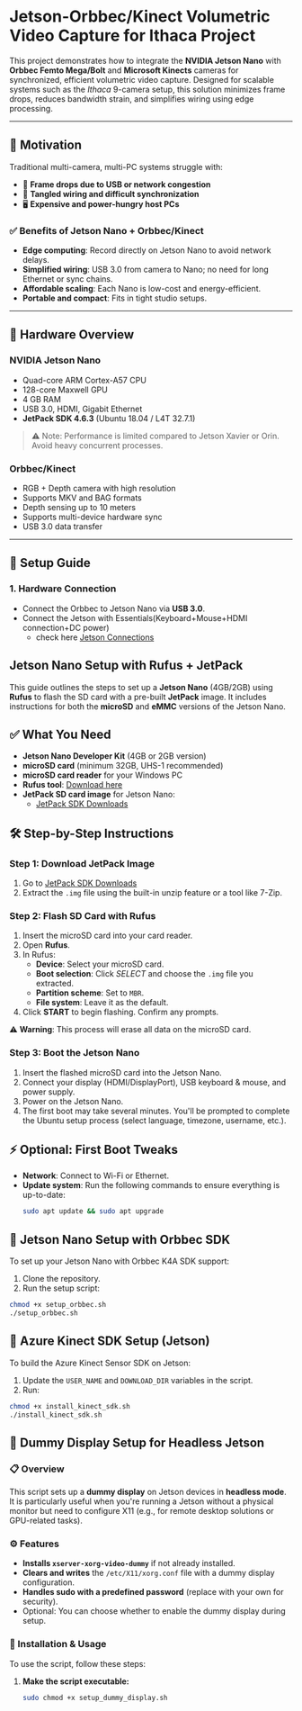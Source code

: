 # Jetson-Orbbec/Kinect Volumetric Video Capture for Ithaca Project

This project demonstrates how to integrate the **NVIDIA Jetson Nano** with **Orbbec Femto Mega/Bolt** and **Microsoft Kinects** cameras for synchronized, efficient volumetric video capture. Designed for scalable systems such as the *Ithaca* 9-camera setup, this solution minimizes frame drops, reduces bandwidth strain, and simplifies wiring using edge processing.

---

## 📌 Motivation

Traditional multi-camera, multi-PC systems struggle with:
- 🚫 **Frame drops due to USB or network congestion**
- 🔌 **Tangled wiring and difficult synchronization**
- 🖥️ **Expensive and power-hungry host PCs**

### ✅ Benefits of Jetson Nano + Orbbec/Kinect

- **Edge computing**: Record directly on Jetson Nano to avoid network delays.
- **Simplified wiring**: USB 3.0 from camera to Nano; no need for long Ethernet or sync chains.
- **Affordable scaling**: Each Nano is low-cost and energy-efficient.
- **Portable and compact**: Fits in tight studio setups.

---

## 🧠 Hardware Overview

### NVIDIA Jetson Nano

- Quad-core ARM Cortex-A57 CPU
- 128-core Maxwell GPU
- 4 GB RAM
- USB 3.0, HDMI, Gigabit Ethernet
- **JetPack SDK 4.6.3** (Ubuntu 18.04 / L4T 32.7.1)

> ⚠️ Note: Performance is limited compared to Jetson Xavier or Orin. Avoid heavy concurrent processes.

### Orbbec/Kinect

- RGB + Depth camera with high resolution
- Supports MKV and BAG formats
- Depth sensing up to 10 meters
- Supports multi-device hardware sync
- USB 3.0 data transfer

---

## 🔧 Setup Guide

### 1. Hardware Connection

- Connect the Orbbec to Jetson Nano via **USB 3.0**.
- Connect the Jetson with Essentials(Keyboard+Mouse+HDMI connection+DC power)
    - check here [Jetson Connections](https://developer.nvidia.com/embedded/learn/get-started-jetson-nano-devkit#setup)

## Jetson Nano Setup with Rufus + JetPack

This guide outlines the steps to set up a **Jetson Nano** (4GB/2GB) using **Rufus** to flash the SD card with a pre-built **JetPack** image. It includes instructions for both the **microSD** and **eMMC** versions of the Jetson Nano.

## ✅ What You Need

- **Jetson Nano Developer Kit** (4GB or 2GB version)
- **microSD card** (minimum 32GB, UHS-1 recommended)
- **microSD card reader** for your Windows PC
- **Rufus tool**: [Download here](https://rufus.ie/)
- **JetPack SD card image** for Jetson Nano:  
   - [JetPack SDK Downloads](https://developer.nvidia.com/jetson-nano-sd-card-image) 

## 🛠️ Step-by-Step Instructions

### Step 1: Download JetPack Image

1. Go to [JetPack SDK Downloads](https://developer.nvidia.com/jetson-nano-sd-card-image) 
2. Extract the `.img` file using the built-in unzip feature or a tool like 7-Zip.

### Step 2: Flash SD Card with Rufus

1. Insert the microSD card into your card reader.
2. Open **Rufus**.
3. In Rufus:
   - **Device**: Select your microSD card.
   - **Boot selection**: Click *SELECT* and choose the `.img` file you extracted.
   - **Partition scheme**: Set to `MBR`.
   - **File system**: Leave it as the default.
4. Click **START** to begin flashing. Confirm any prompts.

⚠️ **Warning**: This process will erase all data on the microSD card.

### Step 3: Boot the Jetson Nano

1. Insert the flashed microSD card into the Jetson Nano.
2. Connect your display (HDMI/DisplayPort), USB keyboard & mouse, and power supply.
3. Power on the Jetson Nano.
4. The first boot may take several minutes. You'll be prompted to complete the Ubuntu setup process (select language, timezone, username, etc.).

## ⚡ Optional: First Boot Tweaks

- **Network**: Connect to Wi-Fi or Ethernet.
- **Update system**: Run the following commands to ensure everything is up-to-date:
  ```bash
  sudo apt update && sudo apt upgrade

## 🔧 Jetson Nano Setup with Orbbec SDK

To set up your Jetson Nano with Orbbec K4A SDK support:

1. Clone the repository.
2. Run the setup script:

```bash
chmod +x setup_orbbec.sh
./setup_orbbec.sh
```

## 🔧 Azure Kinect SDK Setup (Jetson)

To build the Azure Kinect Sensor SDK on Jetson:

1. Update the `USER_NAME` and `DOWNLOAD_DIR` variables in the script.
2. Run:

```bash
chmod +x install_kinect_sdk.sh
./install_kinect_sdk.sh
```


## 🔧 Dummy Display Setup for Headless Jetson

### 📋 Overview

This script sets up a **dummy display** on Jetson devices in **headless mode**. It is particularly useful when you're running a Jetson without a physical monitor but need to configure X11 (e.g., for remote desktop solutions or GPU-related tasks).

### ⚙️ Features

- **Installs `xserver-xorg-video-dummy`** if not already installed.
- **Clears and writes** the `/etc/X11/xorg.conf` file with a dummy display configuration.
- **Handles sudo with a predefined password** (replace with your own for security).
- Optional: You can choose whether to enable the dummy display during setup.

### 🔧 Installation & Usage

To use the script, follow these steps:

1. **Make the script executable:**
   ```bash
   sudo chmod +x setup_dummy_display.sh
    ```